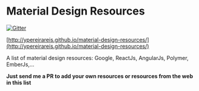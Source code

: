 # Material Design Resources

[![Gitter](https://badges.gitter.im/Join%20Chat.svg)](https://gitter.im/ypereirareis/material-design-resources?utm_source=badge&utm_medium=badge&utm_campaign=pr-badge&utm_content=badge)

[http://ypereirareis.github.io/material-design-resources/](http://ypereirareis.github.io/material-design-resources/)

A list of material design resources: Google, ReactJs, AngularJs, Polymer, EmberJs,...

**Just send me a PR to add your own resources or resources from the web in this list**

